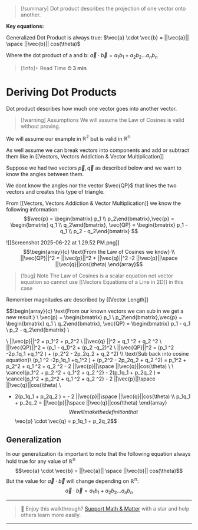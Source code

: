 
>[!summary]
Dot product describes the projection of one vector onto another.
>
**Key equations:**
>
Generalized Dot Product is always true:
$\vec{a} \cdot \vec{b} = ||\vec{a}|| \space ||\vec{b}|| cos(\theta)$
>
Where the dot product of a and b:
$\vec{a} \cdot \vec{b}  = a_1b_1 + a_2b_2 \dots a_n b_n$

>[!info]+ Read Time
**⏱ 3 min**
# Deriving Dot Products
Dot product describes how much one vector goes into another vector.

>[!warning] Assumptions
We will assume the Law of Cosines is valid without proving.
>
We will assume our example in $\mathbb{R^2}$ but is valid in $\mathbb{R^n}$
>
As well assume we can break vectors into components and add or subtract them like in [[Vectors, Vectors Addiction & Vector Multiplication]]


Suppose we had two vectors $\vec{p}, \vec{q}$ as described below and we want to know the angles between them.

We dont know the angles nor the vector $\vec{QP}$ that lines the two vectors and creates this type of triangle.

From [[Vectors, Vectors Addiction & Vector Multiplication]] we know the following information:
$$\vec{p} = \begin{bmatrix} p_1 \\ p_2\end{bmatrix},\vec{p} = \begin{bmatrix} q_1 \\ q_2\end{bmatrix}, \vec{QP} = \begin{bmatrix} p_1 - q_1 \\ p_2 - q_2\end{bmatrix} $$


![[Screenshot 2025-06-22 at 1.29.52 PM.png]]
$$\begin{array}{c}
\text{From the Law of Cosines we know} \\
||\vec{QP}||^2 = ||\vec{p}||^2 +  ||\vec{q}||^2 -2 ||\vec{p}||\space  ||\vec{q}||cos(\theta) \end{array}$$

>[!bug] Note
The Law of Cosines is a scalar equation not vector equation so cannot use [[Vectors Equations of a Line in 2D]] in this case
>
Remember magnitudes are described by  [[Vector Length]]

$$\begin{array}{c}
\text{From our known vectors we can sub in we get a new result:} \\ 
\vec{p} = \begin{bmatrix} p_1 \\ p_2\end{bmatrix},\vec{p} = \begin{bmatrix} q_1 \\ q_2\end{bmatrix}, \vec{QP} = \begin{bmatrix} p_1 - q_1 \\ p_2 - q_2\end{bmatrix}  \\ 

\\
||\vec{p}||^2 = p_1^2 + p_2^2 \\ 
||\vec{q} ||^2  = q_1 ^2 + q_2 ^2 \\ 
||\vec{QP}||^2 = (p_1 - q_1)^2 + (p_2 -q_2)^2 \\ 
||\vec{QP}||^2 = (p_1 ^2 -2p_1q_1 +q_1^2 ) + (p_2^2 - 2p_2q_2 + q_2 ^2)
\\\\
\text{Sub back into cosine equation}\\
(p_1 ^2 -2p_1q_1 +q_1^2 ) + (p_2^2 - 2p_2q_2 + q_2 ^2) = p_1^2 + p_2^2 + q_1 ^2 + q_2 ^2 - 2 ||\vec{p}||\space  ||\vec{q}||cos(\theta) \\
\\
\cancel{p_1^2  + p_2 ^2 + q_1^2 + q_2 ^2}  - 2(p_1q_1 + p_2q_2 ) = \cancel{p_1^2 + p_2^2 + q_1 ^2 + q_2 ^2} - 2 ||\vec{p}||\space  ||\vec{q}||cos(\theta) \\
 - 2(p_1q_1 + p_2q_2 ) = - 2 ||\vec{p}||\space  ||\vec{q}||cos(\theta) \\\\
 p_1q_1 + p_2q_2 = ||\vec{p}||\space  ||\vec{q}||cos(\theta)
\end{array}$$
We will make the definition that $$\vec{p} \cdot \vec{q} = p_1q_1 + p_2q_2$$
## Generalization
In our generalization its important to note that the following equation always hold true for any value of $\mathbb{R^n}$ $$\vec{a} \cdot \vec{b} = ||\vec{a}|| \space ||\vec{b}|| cos(\theta)$$
But the value for $\vec{a} \cdot \vec{b}$ will change depending on $\mathbb{R^n}$:
$$\vec{a} \cdot \vec{b}  = a_1b_1 + a_2b_2 \dots a_n b_n$$

---

> 🧠 Enjoy this walkthrough? [Support Math & Matter](https://github.com/rajeevphysics/Obsidan-MathMatter) with a star and help others learn more easily.

---
